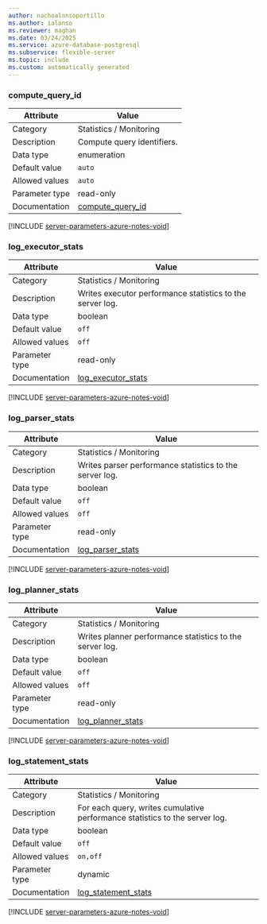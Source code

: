 ```yaml
---
author: nachoalonsoportillo
ms.author: ialonso
ms.reviewer: maghan
ms.date: 03/24/2025
ms.service: azure-database-postgresql
ms.subservice: flexible-server
ms.topic: include
ms.custom: automatically generated
---
```

### compute_query_id

| Attribute | Value |
| --- | --- |
| Category | Statistics / Monitoring |
| Description | Compute query identifiers. |
| Data type | enumeration |
| Default value | `auto` |
| Allowed values | `auto` |
| Parameter type | read-only |
| Documentation | [compute_query_id](https://www.postgresql.org/docs/14/runtime-config-statistics.html#GUC-COMPUTE-QUERY-ID) |


[!INCLUDE [server-parameters-azure-notes-void](./server-parameters-azure-notes-void.md)]



### log_executor_stats

| Attribute | Value |
| --- | --- |
| Category | Statistics / Monitoring |
| Description | Writes executor performance statistics to the server log. |
| Data type | boolean |
| Default value | `off` |
| Allowed values | `off` |
| Parameter type | read-only |
| Documentation | [log_executor_stats](https://www.postgresql.org/docs/14/runtime-config-statistics.html#id-1.6.7.12.3.2.2.4.3) |


[!INCLUDE [server-parameters-azure-notes-void](./server-parameters-azure-notes-void.md)]



### log_parser_stats

| Attribute | Value |
| --- | --- |
| Category | Statistics / Monitoring |
| Description | Writes parser performance statistics to the server log. |
| Data type | boolean |
| Default value | `off` |
| Allowed values | `off` |
| Parameter type | read-only |
| Documentation | [log_parser_stats](https://www.postgresql.org/docs/14/runtime-config-statistics.html#id-1.6.7.12.3.2.2.4.3) |


[!INCLUDE [server-parameters-azure-notes-void](./server-parameters-azure-notes-void.md)]



### log_planner_stats

| Attribute | Value |
| --- | --- |
| Category | Statistics / Monitoring |
| Description | Writes planner performance statistics to the server log. |
| Data type | boolean |
| Default value | `off` |
| Allowed values | `off` |
| Parameter type | read-only |
| Documentation | [log_planner_stats](https://www.postgresql.org/docs/14/runtime-config-statistics.html#id-1.6.7.12.3.2.2.4.3) |


[!INCLUDE [server-parameters-azure-notes-void](./server-parameters-azure-notes-void.md)]



### log_statement_stats

| Attribute | Value |
| --- | --- |
| Category | Statistics / Monitoring |
| Description | For each query, writes cumulative performance statistics to the server log. |
| Data type | boolean |
| Default value | `off` |
| Allowed values | `on,off` |
| Parameter type | dynamic |
| Documentation | [log_statement_stats](https://www.postgresql.org/docs/14/runtime-config-statistics.html#id-1.6.7.12.3.2.2.4.3) |


[!INCLUDE [server-parameters-azure-notes-void](./server-parameters-azure-notes-void.md)]



